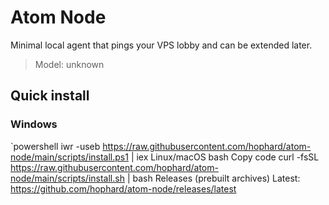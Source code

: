 ﻿# Atom Node

Minimal local agent that pings your VPS lobby and can be extended later.

> Model: <!--MODEL-VERSION-->unknown<!--/MODEL-VERSION-->

## Quick install

### Windows
`powershell
iwr -useb https://raw.githubusercontent.com/hophard/atom-node/main/scripts/install.ps1 | iex
Linux/macOS
bash
Copy code
curl -fsSL https://raw.githubusercontent.com/hophard/atom-node/main/scripts/install.sh | bash
Releases (prebuilt archives)
Latest: https://github.com/hophard/atom-node/releases/latest
